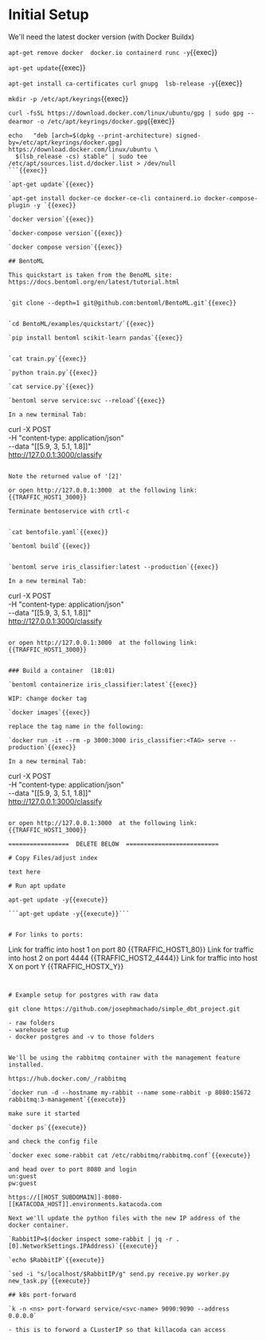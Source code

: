 
# Initial Setup

We'll need the latest docker version (with Docker Buildx)


`apt-get remove docker  docker.io containerd runc -y`{{exec}}   

`apt-get update`{{exec}}   

`apt-get install ca-certificates curl gnupg  lsb-release -y`{{exec}}   

`mkdir -p /etc/apt/keyrings`{{exec}}   

`curl -fsSL https://download.docker.com/linux/ubuntu/gpg | sudo gpg --dearmor -o /etc/apt/keyrings/docker.gpg`{{exec}}   

```
echo   "deb [arch=$(dpkg --print-architecture) signed-by=/etc/apt/keyrings/docker.gpg] https://download.docker.com/linux/ubuntu \
  $(lsb_release -cs) stable" | sudo tee /etc/apt/sources.list.d/docker.list > /dev/null
```{{exec}}   

`apt-get update`{{exec}}   

`apt-get install docker-ce docker-ce-cli containerd.io docker-compose-plugin -y `{{exec}}   

`docker version`{{exec}}   

`docker-compose version`{{exec}}   

`docker compose version`{{exec}}

## BentoML

This quickstart is taken from the BenoML site: https://docs.bentoml.org/en/latest/tutorial.html


`git clone --depth=1 git@github.com:bentoml/BentoML.git`{{exec}}


`cd BentoML/examples/quickstart/`{{exec}}

`pip install bentoml scikit-learn pandas`{{exec}}


`cat train.py`{{exec}}

`python train.py`{{exec}}

`cat service.py`{{exec}}

`bentoml serve service:svc --reload`{{exec}}

In a new terminal Tab:

```
curl -X POST \
   -H "content-type: application/json" \
   --data "[[5.9, 3, 5.1, 1.8]]" \
   http://127.0.0.1:3000/classify
```{{exec}}

Note the returned value of '[2]'

or open http://127.0.0.1:3000  at the following link:
{{TRAFFIC_HOST1_3000}}

Terminate bentoservice with crtl-c


`cat bentofile.yaml`{{exec}}

`bentoml build`{{exec}}


`bentoml serve iris_classifier:latest --production`{{exec}}

In a new terminal Tab:

```
curl -X POST \
   -H "content-type: application/json" \
   --data "[[5.9, 3, 5.1, 1.8]]" \
   http://127.0.0.1:3000/classify
```{{exec}}

or open http://127.0.0.1:3000  at the following link:
{{TRAFFIC_HOST1_3000}}


### Build a container  (18:01)

`bentoml containerize iris_classifier:latest`{{exec}}

WIP: change docker tag

`docker images`{{exec}}

replace the tag name in the following:

`docker run -it --rm -p 3000:3000 iris_classifier:<TAG> serve --production`{{exec}}

In a new terminal Tab:

```
curl -X POST \
   -H "content-type: application/json" \
   --data "[[5.9, 3, 5.1, 1.8]]" \
   http://127.0.0.1:3000/classify
```{{exec}}

or open http://127.0.0.1:3000  at the following link:
{{TRAFFIC_HOST1_3000}}

=================  DELETE BELOW  ==========================

# Copy Files/adjust index

text here

# Run apt update

apt-get update -y{{execute}}

```apt-get update -y{{execute}}```


# For links to ports:

```
Link for traffic into host 1 on port 80
{{TRAFFIC_HOST1_80}}
Link for traffic into host 2 on port 4444
{{TRAFFIC_HOST2_4444}}
Link for traffic into host X on port Y
{{TRAFFIC_HOSTX_Y}}
```


# Example setup for postgres with raw data

git clone https://github.com/josephmachado/simple_dbt_project.git

- raw folders
- warehouse setup
- docker postgres and -v to those folders


We'll be using the rabbitmq container with the management feature installed.

https://hub.docker.com/_/rabbitmq

`docker run -d --hostname my-rabbit --name some-rabbit -p 8080:15672 rabbitmq:3-management`{{execute}}

make sure it started

`docker ps`{{execute}}

and check the config file

`docker exec some-rabbit cat /etc/rabbitmq/rabbitmq.conf`{{execute}}

and head over to port 8080 and login   
un:guest   
pw:guest  

https://[[HOST_SUBDOMAIN]]-8080-[[KATACODA_HOST]].environments.katacoda.com

Next we'll update the python files with the new IP address of the docker container.

`RabbitIP=$(docker inspect some-rabbit | jq -r .[0].NetworkSettings.IPAddress)`{{execute}}

`echo $RabbitIP`{{execute}}

`sed -i "s/localhost/$RabbitIP/g" send.py receive.py worker.py new_task.py`{{execute}}

## k8s port-forward

`k -n <ns> port-forward service/<svc-name> 9090:9090 --address 0.0.0.0`

- this is to forword a CLusterIP so that killacoda can access

